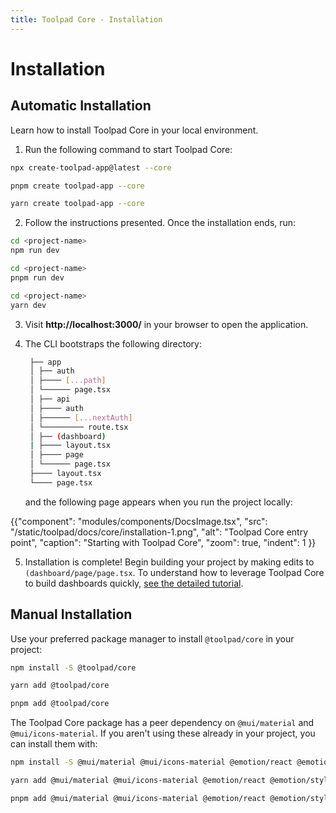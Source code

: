 ```yaml
---
title: Toolpad Core - Installation
---
```


# Installation

## Automatic Installation

<p class="description">Learn how to install Toolpad Core in your local environment.</p>

1. Run the following command to start Toolpad Core:

<codeblock storageKey="package-manager">

```bash npm
npx create-toolpad-app@latest --core
```

```bash pnpm
pnpm create toolpad-app --core
```

```bash yarn
yarn create toolpad-app --core
```

</codeblock>

2. Follow the instructions presented. Once the installation ends, run:

<codeblock storageKey="package-manager">

```bash npm
cd <project-name>
npm run dev
```

```bash pnpm
cd <project-name>
pnpm run dev
```

```bash yarn
cd <project-name>
yarn dev
```

</codeblock>

3. Visit **http://localhost:3000/** in your browser to open the application.

4. The CLI bootstraps the following directory:

   ```bash
    ├── app
    │ ├── auth
    │ ├──── [...path]
    │ └────── page.tsx
    │ ├── api
    │ ├──── auth
    │ ├────── [...nextAuth]
    │ └───────── route.tsx
    │ ├── (dashboard)
    | ├──── layout.tsx
    │ ├──── page
    │ └────── page.tsx
    ├──── layout.tsx
    └──── page.tsx

   ```

   and the following page appears when you run the project locally:

{{"component": "modules/components/DocsImage.tsx", "src": "/static/toolpad/docs/core/installation-1.png", "alt": "Toolpad Core entry point", "caption": "Starting with Toolpad Core", "zoom": true, "indent": 1 }}

5. Installation is complete! Begin building your project by making edits to `(dashboard/page/page.tsx`. To understand how to leverage Toolpad Core to build dashboards quickly, [see the detailed tutorial](/toolpad/core/introduction/tutorial/).

## Manual Installation

Use your preferred package manager to install `@toolpad/core` in your project:

<codeblock storageKey="package-manager">

```bash npm
npm install -S @toolpad/core
```

```bash yarn
yarn add @toolpad/core
```

```bash pnpm
pnpm add @toolpad/core
```

</codeblock>

The Toolpad Core package has a peer dependency on `@mui/material` and `@mui/icons-material`. If you aren't using these already in your project, you can install them with:

<codeblock storageKey="package-manager">

```bash npm
npm install -S @mui/material @mui/icons-material @emotion/react @emotion/styled
```

```bash yarn
yarn add @mui/material @mui/icons-material @emotion/react @emotion/styled
```

```bash pnpm
pnpm add @mui/material @mui/icons-material @emotion/react @emotion/styled
```

</codeblock>
